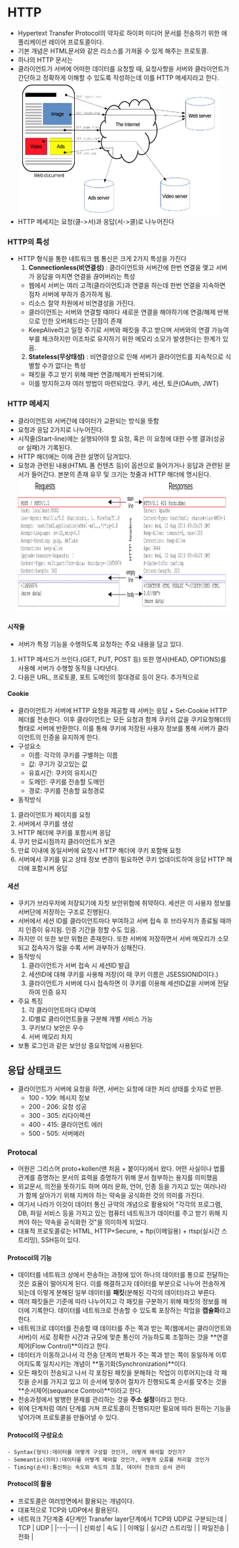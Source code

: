 # HTTP
  - Hypertext Transfer Protocol의 약자로 하이퍼 미디어 문서를 전송하기 위한 애플리케이션 레이어 프로토콜이다.
  - 기본 개념은 HTML문서와 같은 리소스를 가져올 수 있게 해주는 프로토콜.
  - 하나의 HTTP 문서는
  - 클라이언트가 서버에 어떠한 데이터를 요청할 때, 요청사항을 서버와 클라이언트가 간단하고 정확하게 이해할 수 있도록 작성하는데 이를 HTTP 메세지라고 한다.
  <img src="images/Fetching_a_page.png" width="450px" height="300px" title="HTTP 구"></img><br/>
  - HTTP 메세지는 요청(클->서)과 응답(서->클)로 나누어진다

### HTTP의 특성
- HTTP 형식을 통한 네트워크 웹 통신은 크게 2가지 특성을 가진다
  1. **Connectionless(비연결성)** : 클라이언트와 서버간에 한번 연결을 맺고 서버가 응답을 마치면 연결을 끊어버리는 특성
  - 웹에서 서버는 여러 고객(클라이언트)과 연결을 하는데 한번 연결을 지속하면 점차 서버에 부하가 증가하게 됨.
  - 리소스 절약 차원에서 비연결성을 가진다.
  - 클라이언트는 서버와 연결할 때마다 새로운 연결을 해야하기에 연결/해제 반복으로 인한 오버헤드라는 단점이 존재
  - KeepAlive라고 일정 주기로 서버와 패킷을 주고 받으며 서버와의 연결 가능여부를 체크하지만 이조차로 유지하기 위한 메모리 소모가 발생한다는 한계가 있음.
  2. **Stateless(무상태성)** : 비연결성으로 인해 서버가 클라이언트를 지속적으로 식별할 수가 없다는 특성
  - 패킷을 주고 받기 위해 매번 연결/해제가 반복되기에.
  - 이를 방지하고자 여러 방법이 마련되었다. 쿠키, 세션, 토큰(OAuth, JWT)


### HTTP 메세지
  - 클라이언트와 서버간에 데이터가 교환되는 방식을 뜻함
  - 요청과 응답 2가지로 나누어진다.
  - 시작줄(Start-line)에는 실행되어야 할 요청, 혹은 이 요청에 대한 수행 결과(성공 or 실패)가 기록된다.
  - HTTP 해더에는 이에 관한 설명이 담겨있다.
  - 요청과 관련된 내용(HTML 폼 컨텐츠 등)이 옵션으로 들어가거나 응답과 관련된 문서가 들어간다. 본분의 존재 유무 및 크기는 첫줄과 HTTP 해더에 명시된다.
  <img src="images/HTTPMsgStructure2.png" width="550px" height="300px" title="HTTP 메세지 구조"></img><br/>


#### 시작줄
  - 서버가 특정 기능을 수행하도록 요청하는 주요 내용을 담고 있다.
  1. HTTP 메서드가 쓰인다.(GET, PUT, POST 등) 또한 명사(HEAD, OPTIONS)를 사용해 서버가 수행할 동작을 나타낸다.
  2. 다음은 URL, 프로토콜, 포트 도메인의 절대경로 등이 온다. 추가적으로



#### Cookie
  - 클라이언트가 서버에 HTTP 요청을 제공할 때 서버는 응답 + Set-Cookie HTTP 헤더를 전송한다. 이후 클라이언트는 모든 요청과 함께 쿠키의 값을 쿠키요청해더의 형태로 서버에 반환한다. 이를 통해 쿠키에 저장된 사용자 정보를 통해 서버가 클라이언트의 인증을 유지하게 한다.
  - 구성요소
    - 이름: 각각의 쿠키를 구별하는 이름
    - 값: 쿠기가 갖고있는 값
    - 유효시간: 쿠키의 유지시간
    - 도메인: 쿠키를 전송할 도메인
    - 경로: 쿠키를 전송할 요청경로
  - 동작방식
   1. 클라이언트가 페이지를 요청
   2. 서버에서 쿠키를 생성
   3. HTTP 해더에 쿠키를 포함시켜 응답
   4. 쿠키 만료시점까지 클라이언트가 보관
   5. 만료 이내에 동일서버에 요청시 HTTP 해더에 쿠키 포함해 요청
   6. 서버에서 쿠키를 읽고 상태 정보 변경이 필요하면 쿠키 업데이트하여 응답 HTTP 해더에 포함시켜 응답

#### 세션
  - 쿠키가 브라우저에 저장되기에 자칫 보안위협에 취약하다. 세션은 이 사용자 정보를 서버단에 저장하는 구조로 진행된다.
  - 서버에서 세션 ID를 클라이언트마다 부여하고 서버 접속 후 브라우저가 종료될 때까지 인증이 유지됨. 인증 기간을 정할 수도 있음.
  - 하지만 이 또한 보안 위협은 존재한다. 또한 서버에 저장하면서 서버 메모리가 소모되고 접속자가 많을 수록 서버 과부하가 심해진다.
  - 동작방식
    1. 클라이언트가 서버 접속 시 세션ID 발급
    2. 세션ID에 대해 쿠키를 사용해 저장(이 때 쿠키 이름은 JSESSIONID이다.)
    3. 클라이언트가 서버에 다시 접속하면 이 쿠키를 이용해 세션ID값을 서버에 전달하여 인증 유지
  - 주요 특징
    1. 각 클라이언트마다 ID부여
    2. ID별로 클라이언트들을 구분해 개별 서비스 가능
    3. 쿠키보다 보안은 우수
    4. 서버 메모리 차지
  - 보통 로그인과 같은 보안상 중요작업에 사용된다.

## 응답 상태코드
- 클라이언트가 서버에 요청을 하면, 서버는 요청에 대한 처리 상태를 숫자로 반환.
  - 100 - 109: 메시지 정보
  - 200 - 206: 요청 성공
  - 300 - 305: 리다이렉션
  - 400 - 415: 클라이언트 에러
  - 500 - 505: 서버에러



### Protocal
  - 어원은 그리스어 proto+kollen(맨 처음 + 붙이다)에서 왔다. 어떤 사실이나 법률 관계를 증명하는 문서의 효력을 증명하기 위해 문서 첨부하는 용지를 의미했음
  - 외교문서, 의전을 뜻하기도 하며 여러 문화, 언어, 인종 등을 가지고 있는 여러나라가 함께 살아가기 위해 지켜야 하는 약속을 공식화한 것의 의미를 가진다.
  - 여기서 나라가 이것이 데이터 통신 규약의 개념으로 활용되어 "각각의 프로그램, DB, 파일 서비스 등을 가지고 있는 컴퓨터 네트워크가 데이터를 주고 받기 위해 지켜야 하는 약속을 공식화한 것"을 의미하게 되었다.
  - 대표적 프로토콜로는 HTML, HTTP+Secure, + ftp(이메일용) + rtsp(실시간 스트리밍), SSH등이 있다.

#### Protocol의 기능
  - 데이터를 네트워크 상에서 전송하는 과정에 있어 하나의 데이터를 통으로 전달하는 것은 효율이 떨어지게 된다. 이를 해결하고자 데이터를 부분으로 나누어 전송하게 되는데 이렇게 분해된 일부 데이터를 **패킷**(분해된 각각의 데이터)라고 부른다.
  - 여러 패킷들은 기준에 따라 나누어지고 각 패킷을 구분하기 위해 패킷의 정보를 헤더에 기록한다. 데이터를 네트워크로 전송할 수 있도록 포장하는 작업을 **캡슐화**라고 한다.
  - 네트워크로 데이터를 전송할 때 데이터를 주는 쪽과 받는 쪽(웹에서는 클라이언트와 서버)이 서로 정확한 시간과 규모에 맞춘 통신이 가능하도록 조절하는 것을 **연결 제어(Flow Control)**이라고 한다.
  - 데이터가 이동하고나서 각 전송 단계의 변화가 주는 쪽과 받는 쪽이 동일하게 이루어지도록 일치시키는 개념이 **동기화(Synchronization)**이다.
  - 모든 패킷이 전송되고 나서 각 포장된 패킷을 분해하는 작업이 이루어지는데 각 패킷을 순서를 가지고 있고 이 순서에 맞추어 절차가 진행되도록 순서를 맞추는 것을 **순서제어(sequance Control)**이라고 한다.
  - 전송과정에서 발행한 문제를 관리하는 것을 **주소 설정**이라고 한다.
  - 위에 단계처럼 여러 단계를 거쳐 프로토콜이 진행되지만 필요에 따라 원하는 기능을 넣어가며 프로토콜을 만들어낼 수 있다.

#### Protocol의 구성요소
    - Syntax(형식):데이터를 어떻게 구성할 것인가, 어떻게 해석할 것인가?
    - Semeantic(의미):데이터를 어떻게 제어할 것인가, 어떻게 오류를 처리할 것인가
    - Timing(순서):통신하는 속도와 속도의 조절, 데이터 전송의 순서 관리


#### Protocol의 활용
  - 프로토콜은 여러방면에서 활용되는 개념이다.
  - 대표적으로 TCP와 UDP에서 활용된다.
  - 네트워크 7단계중 4단계인 Transfer layer단계에서 TCP와 UDP로 구분되는데
  | TCP | UDP |
  |---|---|
  | 신뢰성 | 속도 |
  | 이메일 | 실시간 스트리밍 |
  | 파일전송 | 전화 |

